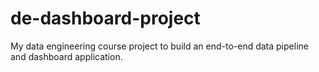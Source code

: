 # de-dashboard-project
My data engineering course project to build an end-to-end data pipeline and dashboard application.

